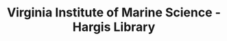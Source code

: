 ---
layout: repo
title: "Virginia Institute of Marine Science - Hargis Library"
id: 16178
permalink: repos/16178/
---